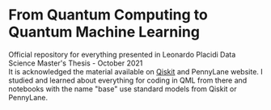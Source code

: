 # From Quantum Computing to Quantum Machine Learning
Official repository for everything presented in Leonardo Placidi Data Science Master's Thesis - October 2021
<br>
It is acknowledged the material available on <a href="https://qiskit.org/" target="_blank">Qiskit</a> and PennyLane website. I studied and learned about everything for coding in QML from there and notebooks with the name "base" use standard models from Qiskit or PennyLane.
